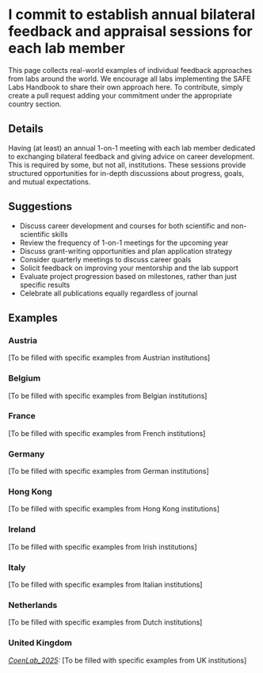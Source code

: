 # I commit to establish annual bilateral feedback and appraisal sessions for each lab member

This page collects real-world examples of individual feedback approaches from labs around the world. We encourage all labs implementing the SAFE Labs Handbook to share their own approach here. To contribute, simply create a pull request adding your commitment under the appropriate country section.

## Details
Having (at least) an annual 1-on-1 meeting with each lab member dedicated to exchanging bilateral feedback and giving advice on career development. This is required by some, but not all, institutions. These sessions provide structured opportunities for in-depth discussions about progress, goals, and mutual expectations.

## Suggestions
- Discuss career development and courses for both scientific and non-scientific skills
- Review the frequency of 1-on-1 meetings for the upcoming year
- Discuss grant-writing opportunities and plan application strategy
- Consider quarterly meetings to discuss career goals
- Solicit feedback on improving your mentorship and the lab support
- Evaluate project progression based on milestones, rather than just specific results
- Celebrate all publications equally regardless of journal

## Examples

### Austria
[To be filled with specific examples from Austrian institutions]

### Belgium
[To be filled with specific examples from Belgian institutions]

### France
[To be filled with specific examples from French institutions]

### Germany
[To be filled with specific examples from German institutions]

### Hong Kong
[To be filled with specific examples from Hong Kong institutions]

### Ireland
[To be filled with specific examples from Irish institutions]

### Italy
[To be filled with specific examples from Italian institutions]

### Netherlands
[To be filled with specific examples from Dutch institutions]

### United Kingdom
_[CoenLab_2025](https://coen-lab.com/):_ [To be filled with specific examples from UK institutions]
